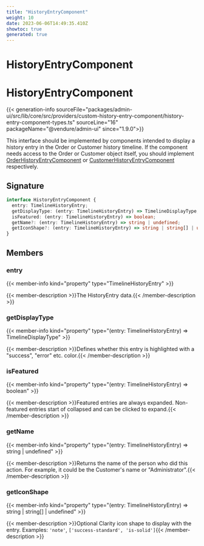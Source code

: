 ```yaml
---
title: "HistoryEntryComponent"
weight: 10
date: 2023-06-06T14:49:35.410Z
showtoc: true
generated: true
---
```

<!-- This file was generated from the Vendure source. Do not modify. Instead, re-run the "docs:build" script -->

# HistoryEntryComponent
<div class="symbol">


# HistoryEntryComponent

{{< generation-info sourceFile="packages/admin-ui/src/lib/core/src/providers/custom-history-entry-component/history-entry-component-types.ts" sourceLine="16" packageName="@vendure/admin-ui" since="1.9.0">}}

This interface should be implemented by components intended to display a history entry in the
Order or Customer history timeline. If the component needs access to the Order or Customer object itself,
you should implement <a href='/admin-ui-api/custom-history-entry-components/order-history-entry-component#orderhistoryentrycomponent'>OrderHistoryEntryComponent</a> or <a href='/admin-ui-api/custom-history-entry-components/customer-history-entry-component#customerhistoryentrycomponent'>CustomerHistoryEntryComponent</a> respectively.

## Signature

```TypeScript
interface HistoryEntryComponent {
  entry: TimelineHistoryEntry;
  getDisplayType: (entry: TimelineHistoryEntry) => TimelineDisplayType;
  isFeatured: (entry: TimelineHistoryEntry) => boolean;
  getName?: (entry: TimelineHistoryEntry) => string | undefined;
  getIconShape?: (entry: TimelineHistoryEntry) => string | string[] | undefined;
}
```
## Members

### entry

{{< member-info kind="property" type="TimelineHistoryEntry"  >}}

{{< member-description >}}The HistoryEntry data.{{< /member-description >}}

### getDisplayType

{{< member-info kind="property" type="(entry: TimelineHistoryEntry) =&#62; TimelineDisplayType"  >}}

{{< member-description >}}Defines whether this entry is highlighted with a "success", "error" etc. color.{{< /member-description >}}

### isFeatured

{{< member-info kind="property" type="(entry: TimelineHistoryEntry) =&#62; boolean"  >}}

{{< member-description >}}Featured entries are always expanded. Non-featured entries start of collapsed and can be clicked
to expand.{{< /member-description >}}

### getName

{{< member-info kind="property" type="(entry: TimelineHistoryEntry) =&#62; string | undefined"  >}}

{{< member-description >}}Returns the name of the person who did this action. For example, it could be the Customer's name
or "Administrator".{{< /member-description >}}

### getIconShape

{{< member-info kind="property" type="(entry: TimelineHistoryEntry) =&#62; string | string[] | undefined"  >}}

{{< member-description >}}Optional Clarity icon shape to display with the entry. Examples: `'note'`, `['success-standard', 'is-solid']`{{< /member-description >}}


</div>
